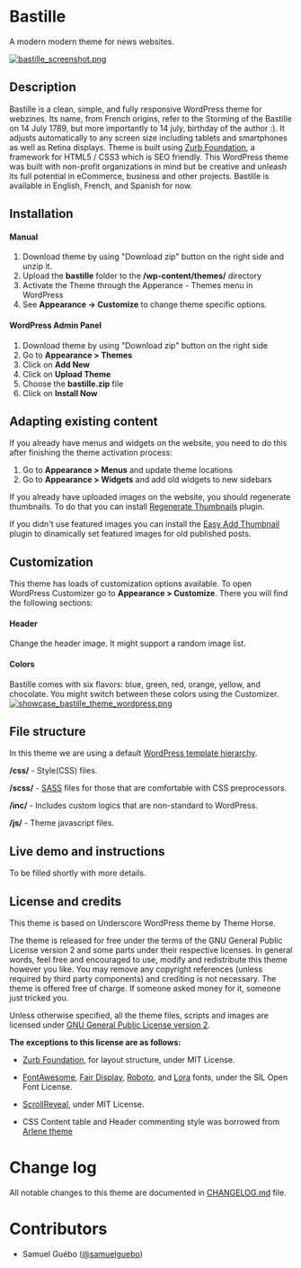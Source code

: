 # Bastille
A modern modern theme for news websites.

[![bastille_screenshot.png](https://s6.postimg.org/fcjb55bvl/bastille_screenshot.png)](https://postimg.org/image/pzd4akk0t/)
## Description
Bastille is a clean, simple, and fully responsive WordPress theme for webzines. Its name, from French origins, refer to the Storming of the Bastille on 14 July 1789, but more importantly to 14 july, birthday of the author :). 
It adjusts automatically to any screen size including tablets and smartphones as well as Retina displays. Theme is built using [Zurb Foundation](https://github.com/zurb/foundation-sites), a  framework for HTML5 / CSS3 which is SEO friendly. This WordPress theme was built with non-profit organizations in mind but be creative and unleash its full potential in eCommerce, business and other projects. Bastille is available in English, French, and Spanish for now.

## Installation

#### Manual

1. Download theme by using "Download zip" button on the right side and unzip it.
2. Upload the **bastille** folder to the **/wp-content/themes/** directory
3. Activate the Theme through the Apperance - Themes menu in WordPress
4. See **Appearance -> Customize**  to change theme specific options.
 
#### WordPress Admin Panel

1. Download theme by using "Download zip" button on the right side
2. Go to **Appearance > Themes**
3. Click on **Add New**
4. Click on **Upload Theme**
5. Choose the **bastille.zip** file
6. Click on **Install Now**


## Adapting existing content
If you already have menus and widgets on the website, you need to do this after finishing the theme activation process:

1. Go to **Appearance > Menus** and update theme locations
2. Go to **Appearance > Widgets** and add old widgets to new sidebars

If you already have uploaded images on the website, you should regenerate thumbnails. To do that you can install [Regenerate Thumbnails](http://wordpress.org/plugins/regenerate-thumbnails/) plugin.

If you didn't use featured images you can install the [Easy Add Thumbnail](http://wordpress.org/plugins/easy-add-thumbnail/) plugin to dinamically set featured images for old published posts.


## Customization

This theme has loads of customization options available. To open WordPress Customizer go to **Appearance > Customize**. There you will find the following sections:
#### Header
Change the header image. It might support a random image list.

#### Colors
 Bastille comes with six flavors: blue, green, red, orange, yellow, and chocolate. You might switch between these colors using the Customizer.
[![showcase_bastille_theme_wordpress.png](https://s6.postimg.org/9045vb8td/showcase_bastille_theme_wordpress.png)](https://postimg.org/image/y65425a3h/)


## File structure
In this theme we are using a default [WordPress template hierarchy](http://codex.wordpress.org/Template_Hierarchy).

**/css/** - Style(CSS) files.

**/scss/** - [SASS](http://sass-lang.com) files for those that are comfortable with CSS preprocessors.

**/inc/** - Includes custom logics that are non-standard to WordPress.

**/js/** - Theme javascript files.


## Live demo and instructions
To be filled shortly with more details.

## License and credits

This theme is based on Underscore WordPress theme by Theme Horse.

The theme is released for free under the terms of the GNU General Public License version 2
and some parts under their respective licenses.
In general words, feel free and encouraged to use, modify and redistribute this theme however you like.
You may remove any copyright references (unless required by third party components) and crediting is not necessary.
The theme is offered free of charge. If someone asked money for it, someone just tricked you.

Unless otherwise specified, all the theme files, scripts and images are licensed under [GNU General Public License version 2](http://github.com/samuelguebo/bastille/LICENSE).

**The exceptions to this license are as follows:**

- [Zurb Foundation](https://github.com/zurb/foundation-sites), for layout structure, under MIT License.

- [FontAwesome](https://github.com/FortAwesome/Font-Awesome), [Fair Display](https://www.fontsquirrel.com/fonts/playfair-display), [Roboto](https://fonts.google.com/specimen/Roboto), and [Lora](https://www.fontsquirrel.com/fonts/lora) fonts,  under the SIL Open Font License.
- [ScrollReveal](https://github.com/jlmakes/scrollreveal), under MIT License.
- CSS Content table and Header commenting style was borrowed from [Arlene theme](https://github.com/samuelguebo/arlene)


# Change log
All notable changes to this theme are documented in [CHANGELOG.md](https://github.com/samuelguebo/bastille/blob/master/CHANGELOG.md) file.

# Contributors
 * Samuel Gu&eacute;bo ([@samuelguebo](http://twitter.com/samuelguebo))